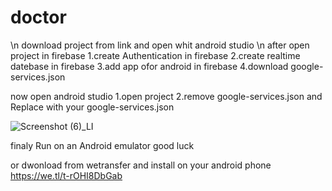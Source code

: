 # doctor
\n download project from link and open whit android studio 
\n after open project in firebase
1.create Authentication in firebase
2.create realtime datebase in firebase
3.add app ofor android in firebase
4.download google-services.json

now open android studio
1.open project
2.remove google-services.json and Replace with your google-services.json

![Screenshot (6)_LI](https://user-images.githubusercontent.com/75974364/123976359-bf3b0400-d9c6-11eb-9e3e-36cdad5d9145.jpg)

finaly
Run on an Android emulator
good luck

or dwonload from wetransfer and install on your android phone
https://we.tl/t-rOHI8DbGab
